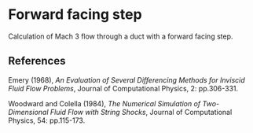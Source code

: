 # Forward facing step
Calculation of Mach 3 flow through a duct with a forward facing step.

## References
Emery (1968), *An Evaluation of Several Differencing Methods for Inviscid Fluid Flow Problems*,
Journal of Computational Physics, 2: pp.306-331.

Woodward and Colella (1984), *The Numerical Simulation of Two-Dimensional Fluid Flow with String Shocks*, Journal of Computational Physics, 54: pp.115-173.
